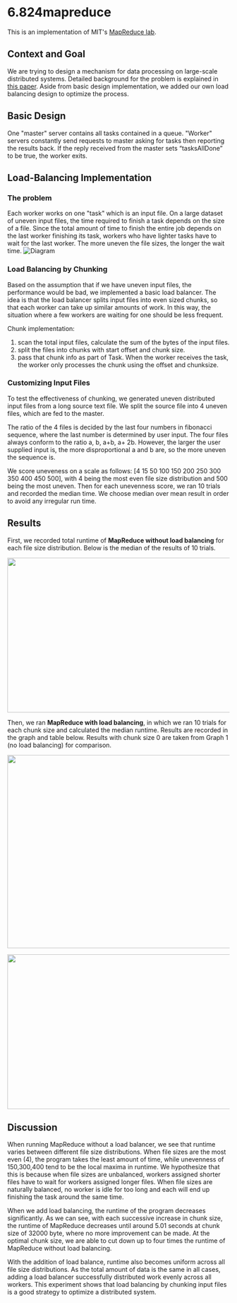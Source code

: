 # 6.824mapreduce

This is an implementation of MIT's [MapReduce lab](https://pdos.csail.mit.edu/6.824/labs/lab-mr.html).

## Context and Goal

We are trying to design a mechanism for data processing on large-scale distributed systems. Detailed background for the problem is explained in [this paper](http://static.googleusercontent.com/media/research.google.com/en//archive/mapreduce-osdi04.pdf).
Aside from basic design implementation, we added our own load balancing design to optimize the process.

## Basic Design

One "master" server contains all tasks contained in a queue. "Worker" servers constantly send requests to master asking for tasks then reporting the results back. If the reply received from the master sets “tasksAllDone” to be true, the worker exits. 

## Load-Balancing Implementation

### The problem

Each worker works on one "task" which is an input file. On a large dataset of uneven input files, the time required to finish a task depends on the size of a file. Since the total amount of time to finish the entire job depends on the last worker finishing its task, workers who have lighter tasks have to wait for the last worker. The more uneven the file sizes, the longer the wait time. 
![Diagram](https://i.ibb.co/dDymWsQ/Cloud-Distributed-2020-Fall.jpg)

### Load Balancing by Chunking

Based on the assumption that if we have uneven input files, the performance would be bad, we implemented a basic load balancer. The idea is that the load balancer splits input files into even sized chunks, so that each worker can take up similar amounts of work. In this way, the situation where a few workers are waiting for one should be less frequent.

Chunk implementation:
1. scan the total input files, calculate the sum of the bytes of the input files.
2. split the files into chunks with start offset and chunk size.
3. pass that chunk info as part of Task. When the worker receives the task, the worker only processes the chunk using the offset and chunksize. 

### Customizing Input Files

To test the effectiveness of chunking, we generated uneven distributed input files from a long source text file. We split the source file into 4 uneven files, which are fed to the master.

The ratio of the 4 files is decided by the last four numbers in fibonacci sequence, where the last number is determined by user input. The four files always conform to the ratio a, b, a+b, a+ 2b. However, the larger the user supplied input is, the more disproportional a and b are, so the more uneven the sequence is.  

We score uneveness on a scale as follows: [4 15 50 100 150 200 250 300 350 400 450 500], with 4 being the most even file size distribution and 500 being the most uneven. Then for each unevenness score, we ran 10 trials and recorded the median time. We choose median over mean result in order to avoid any irregular run time.

## Results

First, we recorded total runtime of **MapReduce without load balancing** for each file size distribution. Below is the median of the results of 10 trials.

<a href="url"><img src="https://i.ibb.co/t8X5Pjr/image6.png" height="350" width="550" ></a>

Then, we ran **MapReduce with load balancing**, in which we ran 10 trials for each chunk size and calculated the median runtime. Results are recorded in the graph and table below. Results with chunk size 0 are taken from Graph 1 (no load balancing) for comparison.

<a href="url"><img src="https://i.ibb.co/Yp9HZjB/image11.png" height="437" width="687" ></a>

<a href="url"><img src="https://i.ibb.co/CQvQ9t5/Screen-Shot-2021-01-21-at-03-54-33.png" height="350" width="800" ></a>

## Discussion

When running MapReduce without a load balancer, we see that runtime varies between different file size distributions. When file sizes are the most even (4), the program takes the least amount of time, while unevenness of 150,300,400 tend to be the local maxima in runtime. We hypothesize that this is because when file sizes are unbalanced, workers assigned shorter files have to wait for workers assigned longer files. When file sizes are naturally balanced, no worker is idle for too long and each will end up finishing the task around the same time.

When we add load balancing, the runtime of the program decreases significantly. As we can see, with each successive increase in chunk size, the runtime of MapReduce decreases until around 5.01 seconds at chunk size of 32000 byte, where no more improvement can be made. At the optimal chunk size, we are able to cut down up to four times the runtime of MapReduce without load balancing.

With the addition of load balance, runtime also becomes uniform across all file size distributions. As the total amount of data is the same in all cases, adding a load balancer successfully distributed work evenly across all workers. This experiment shows that load balancing by chunking input files is a good strategy to optimize a distributed system.




